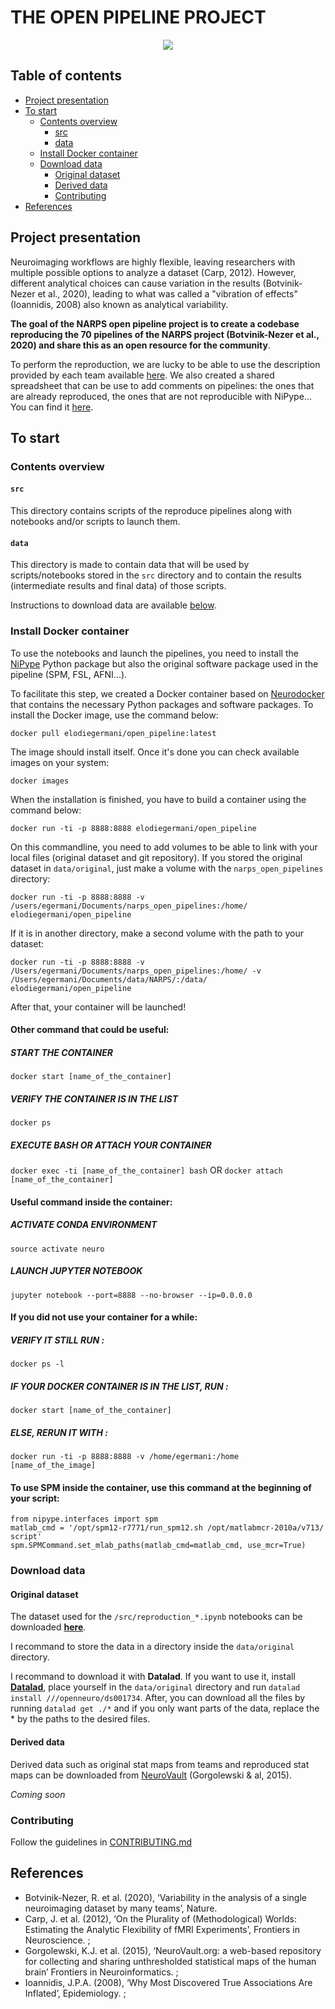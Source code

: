 # THE OPEN PIPELINE PROJECT

<p align="center">
	<img src="https://github.com/elodiegermani/narps_open_pipelines/blob/main/static/images/project_illustration.png"/> 
</p>

## Table of contents
   * [Project presentation](#project-presentation)
   * [To start](#to-start)
   	  * [Contents overview](#contents-overview)
	   	  * [src](#src)
	   	  * [data](#data)
   	  * [Install Docker container](#install-docker-container)
   	  * [Download data](#download-data)
   	  	  * [Original dataset](#original-dataset)
   	  	  * [Derived data](#derived-data)
	  	  * [Contributing](#contributing)
   * [References](#references)


## Project presentation

Neuroimaging workflows are highly flexible, leaving researchers with multiple possible options to analyze a dataset (Carp, 2012).
However, different analytical choices can cause variation in the results (Botvinik-Nezer et al., 2020), leading to what was called a "vibration of effects" (Ioannidis, 2008) also known as analytical variability. 

**The goal of the NARPS open pipeline project is to create a codebase reproducing the 70 pipelines of the NARPS project (Botvinik-Nezer et al., 2020) and share this as an open resource for the community**. 

To perform the reproduction, we are lucky to be able to use the description provided by each team available [here](https://github.com/poldrack/narps/blob/1.0.1/ImageAnalyses/metadata_files/analysis_pipelines_for_analysis.xlsx). 
We also created a shared spreadsheet that can be use to add comments on pipelines: the ones that are already reproduced, the ones that are not reproducible with NiPype... You can find it [here](https://docs.google.com/spreadsheets/d/1FU_F6kdxOD4PRQDIHXGHS4zTi_jEVaUqY_Zwg0z6S64/edit?usp=sharing).

## To start 

### Contents overview

#### `src`

This directory contains scripts of the reproduce pipelines along with notebooks and/or scripts to launch them. 

#### `data`

This directory is made to contain data that will be used by scripts/notebooks stored in the `src` directory and to contain the results (intermediate results and final data) of those scripts. 

Instructions to download data are available [below](#download-data).

### Install Docker container

To use the notebooks and launch the pipelines, you need to install the [NiPype](https://nipype.readthedocs.io/en/latest/users/install.html) Python package but also the original software package used in the pipeline (SPM, FSL, AFNI...). 

To facilitate this step, we created a Docker container based on [Neurodocker](https://github.com/ReproNim/neurodocker) that contains the necessary Python packages and software packages. To install the Docker image, use the command below: 
```
docker pull elodiegermani/open_pipeline:latest
```

The image should install itself. Once it's done you can check available images on your system:
```
docker images
```

When the installation is finished, you have to build a container using the command below:
```
docker run -ti -p 8888:8888 elodiegermani/open_pipeline
```

On this commandline, you need to add volumes to be able to link with your local files (original dataset and git repository). If you stored the original dataset in `data/original`, just make a volume with the `narps_open_pipelines` directory:
```
docker run -ti -p 8888:8888 -v /users/egermani/Documents/narps_open_pipelines:/home/ elodiegermani/open_pipeline
``` 

If it is in another directory, make a second volume with the path to your dataset:
```
docker run -ti -p 8888:8888 -v /Users/egermani/Documents/narps_open_pipelines:/home/ -v /Users/egermani/Documents/data/NARPS/:/data/ elodiegermani/open_pipeline
```

After that, your container will be launched! 

#### Other command that could be useful: 
##### START THE CONTAINER 
```docker start [name_of_the_container]```

##### VERIFY THE CONTAINER IS IN THE LIST 
```docker ps ```

##### EXECUTE BASH OR ATTACH YOUR CONTAINER 
```docker exec -ti [name_of_the_container] bash```
OR
```docker attach [name_of_the_container]```

#### Useful command inside the container: 
##### ACTIVATE CONDA ENVIRONMENT
```source activate neuro```

##### LAUNCH JUPYTER NOTEBOOK
```jupyter notebook --port=8888 --no-browser --ip=0.0.0.0```

#### If you did not use your container for a while: 
##### VERIFY IT STILL RUN : 
```docker ps -l```
##### IF YOUR DOCKER CONTAINER IS IN THE LIST, RUN : 
```docker start [name_of_the_container]```
##### ELSE, RERUN IT WITH : 
```docker run -ti -p 8888:8888 -v /home/egermani:/home [name_of_the_image]```

#### To use SPM inside the container, use this command at the beginning of your script:
```
from nipype.interfaces import spm
matlab_cmd = '/opt/spm12-r7771/run_spm12.sh /opt/matlabmcr-2010a/v713/ script'
spm.SPMCommand.set_mlab_paths(matlab_cmd=matlab_cmd, use_mcr=True)
```

### Download data 

#### Original dataset

The dataset used for the `/src/reproduction_*.ipynb` notebooks can be downloaded [**here**](https://openneuro.org/datasets/ds001734/versions/1.0.5).

I recommand to store the data in a directory inside the `data/original` directory. 

I recommand to download it with **Datalad**. If you want to use it, install [**Datalad**](http://handbook.datalad.org/en/latest/intro/installation.html#install), place yourself in the `data/original` directory and run `datalad install ///openneuro/ds001734`.
After, you can download all the files by running `datalad get ./*` and if you only want parts of the data, replace the * by the paths to the desired files. 

#### Derived data

Derived data such as original stat maps from teams and reproduced stat maps can be downloaded from [NeuroVault](https://www.neurovault.org) (Gorgolewski & al, 2015). 

*Coming soon*

### Contributing 

Follow the guidelines in [CONTRIBUTING.md](https://github.com/elodiegermani/open_pipeline/blob/main/CONTRIBUTING.md)

## References

- Botvinik-Nezer, R. et al. (2020), ‘Variability in the analysis of a single neuroimaging dataset by many teams’, Nature.
- Carp, J. et al. (2012), ‘On the Plurality of (Methodological) Worlds: Estimating the Analytic Flexibility of fMRI Experiments’, Frontiers in Neuroscience. ;
- Gorgolewski, K.J. et al. (2015), ‘NeuroVault.org: a web-based repository for collecting and sharing unthresholded statistical maps of the human brain’ Frontiers in Neuroinformatics. ;
- Ioannidis, J.P.A. (2008), ‘Why Most Discovered True Associations Are Inflated’, Epidemiology. ;
